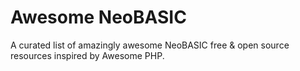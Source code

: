# Awesome NeoBASIC

A curated list of amazingly awesome NeoBASIC free &amp; open source resources inspired by Awesome PHP.
